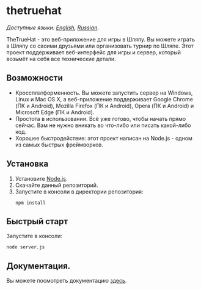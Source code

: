 # thetruehat
*Доступные языки: [English](README.md), [Russian](README.ru.md).*

TheTrueHat - это веб-приложение для игры в Шляпу. Вы можете играть в Шляпу со своими друзьями или организовать турнир по Шляпе.
Этот проект поддерживает веб-интерфейс для игры и сервер, который возьмёт на себя все технические детали.

## Возможности
* Кроссплатформенность. Вы можете запустить сервер на Windows, Linux и Mac OS X, а веб-приложение поддерживает Google Chrome (ПК и Android), Mozilla Firefox (ПК и Android), Opera (ПК и Android) и Microsoft Edge (ПК и Android).
* Простота в использовании. Всё уже готово, чтобы начать прямо сейчас. Вам не нужно вникать во что-либо или писать какой-либо код.
* Хорошее быстродействие: этот проект написан на Node.js - одном из самых быстрых фреймворков. 

## Установка
1. Установите [Node.js](https://nodejs.org/).
1. Скачайте данный репозиторий.
1. Запустите в консоли в директории репозитория:
    ```shell script
    npm install
    ```

## Быстрый старт
Запустите в консоли:
```shell script
node server.js
```

## Документация.
Вы можете посмотреть документацию [здесь](docs/main.ru.md).

